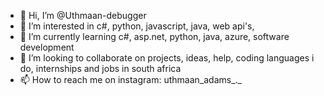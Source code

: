 - 👋 Hi, I’m @Uthmaan-debugger
- 👀 I’m interested in c#, python, javascript, java, web api's, 
- 🌱 I’m currently learning c#, asp.net, python, java, azure, software development
- 💞️ I’m looking to collaborate on projects, ideas, help, coding languages i do, internships and jobs in south africa
- 📫 How to reach me on instagram: uthmaan_adams_._

<!---
Uthmaan-debugger/Uthmaan-debugger is a ✨ special ✨ repository because its `README.md` (this file) appears on your GitHub profile.
You can click the Preview link to take a look at your changes.
--->
